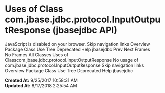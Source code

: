 # Uses of Class com.jbase.jdbc.protocol.InputOutputResponse (jbasejdbc   API)

JavaScript is disabled on your browser. Skip navigation links Overview Package Class Use Tree Deprecated Help jbasejdbc Prev Next Frames No Frames All Classes Uses of Classcom.jbase.jdbc.protocol.InputOutputResponse No usage of com.jbase.jdbc.protocol.InputOutputResponse Skip navigation links Overview Package Class Use Tree Deprecated Help jbasejdbc  

**Created At:** 9/25/2017 10:58:31 AM  
**Updated At:** 8/17/2018 2:25:54 AM  

